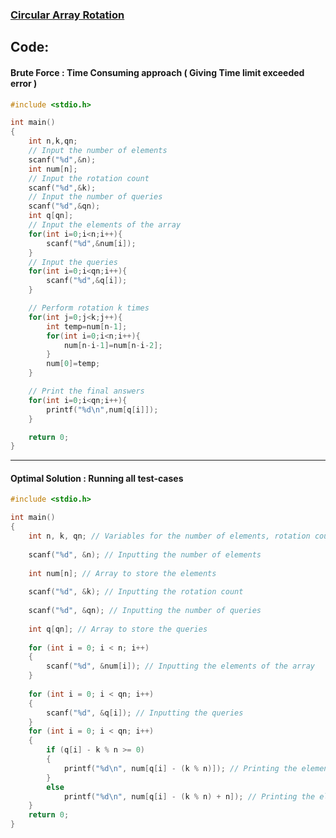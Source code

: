 ### [Circular Array Rotation](https://www.hackerrank.com/challenges/circular-array-rotation/problem?h_r=profile)

## Code:

#### Brute Force : Time Consuming approach ( Giving Time limit exceeded error )
```c
#include <stdio.h>

int main()
{
    int n,k,qn;
    // Input the number of elements
    scanf("%d",&n);
    int num[n];
    // Input the rotation count
    scanf("%d",&k);
    // Input the number of queries
    scanf("%d",&qn);
    int q[qn];
    // Input the elements of the array
    for(int i=0;i<n;i++){
        scanf("%d",&num[i]);
    }
    // Input the queries
    for(int i=0;i<qn;i++){
        scanf("%d",&q[i]);
    }

    // Perform rotation k times
    for(int j=0;j<k;j++){
        int temp=num[n-1];
        for(int i=0;i<n;i++){
            num[n-i-1]=num[n-i-2];
        }
        num[0]=temp;
    }

    // Print the final answers
    for(int i=0;i<qn;i++){
        printf("%d\n",num[q[i]]);
    }

    return 0;
}
```
---------------------------------------------------------------------------------------------------------------------------------------

#### Optimal Solution : Running all test-cases
```c
#include <stdio.h>

int main()
{
    int n, k, qn; // Variables for the number of elements, rotation count, and number of queries
    
    scanf("%d", &n); // Inputting the number of elements
  
    int num[n]; // Array to store the elements
    
    scanf("%d", &k); // Inputting the rotation count
    
    scanf("%d", &qn); // Inputting the number of queries
  
    int q[qn]; // Array to store the queries
    
    for (int i = 0; i < n; i++)
    {
        scanf("%d", &num[i]); // Inputting the elements of the array
    }
  
    for (int i = 0; i < qn; i++)
    {
        scanf("%d", &q[i]); // Inputting the queries
    }
    for (int i = 0; i < qn; i++)
    {
        if (q[i] - k % n >= 0)
        {
            printf("%d\n", num[q[i] - (k % n)]); // Printing the elements after rotation
        }
        else
            printf("%d\n", num[q[i] - (k % n) + n]); // Printing the elements after rotation, considering wrap-around
    }
    return 0;
}
```

